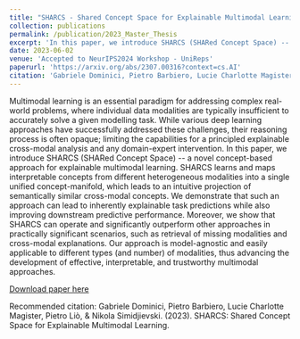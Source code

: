 ```yaml
---
title: "SHARCS - Shared Concept Space for Explainable Multimodal Learning"
collection: publications
permalink: /publication/2023_Master_Thesis
excerpt: 'In this paper, we introduce SHARCS (SHARed Concept Space) -- a novel concept-based approach for explainable multimodal learning. SHARCS learns and maps interpretable concepts from different heterogeneous modalities into a single unified concept-manifold, which leads to an intuitive projection of semantically similar cross-modal concepts.'
date: 2023-06-02
venue: 'Accepted to NeurIPS2024 Workshop - UniReps'
paperurl: 'https://arxiv.org/abs/2307.00316?context=cs.AI'
citation: 'Gabriele Dominici, Pietro Barbiero, Lucie Charlotte Magister, Pietro Liò, & Nikola Simidjievski. (2023). SHARCS: Shared Concept Space for Explainable Multimodal Learning.'
---
```

Multimodal learning is an essential paradigm for addressing complex real-world problems, where individual data modalities are typically insufficient to accurately solve a given modelling task. While various deep learning approaches have successfully addressed these challenges, their reasoning process is often opaque; limiting the capabilities for a principled explainable cross-modal analysis and any domain-expert intervention. In this paper, we introduce SHARCS (SHARed Concept Space) -- a novel concept-based approach for explainable multimodal learning. SHARCS learns and maps interpretable concepts from different heterogeneous modalities into a single unified concept-manifold, which leads to an intuitive projection of semantically similar cross-modal concepts. We demonstrate that such an approach can lead to inherently explainable task predictions while also improving downstream predictive performance. Moreover, we show that SHARCS can operate and significantly outperform other approaches in practically significant scenarios, such as retrieval of missing modalities and cross-modal explanations. Our approach is model-agnostic and easily applicable to different types (and number) of modalities, thus advancing the development of effective, interpretable, and trustworthy multimodal approaches.

[Download paper here](https://arxiv.org/abs/2307.00316?context=cs.AI)

Recommended citation: Gabriele Dominici, Pietro Barbiero, Lucie Charlotte Magister, Pietro Liò, & Nikola Simidjievski. (2023). SHARCS: Shared Concept Space for Explainable Multimodal Learning.